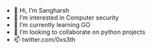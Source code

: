 - 👋 Hi, I’m Sangharsh
- 👀 I’m interested in Computer security
- 🌱 I’m currently learning GO
- 💞️ I’m looking to collaborate on python projects
- 📫 twitter.com/0xs3th

<!---
SangharshSeth/SangharshSeth is a ✨ special ✨ repository because its `README.md` (this file) appears on your GitHub profile.
You can click the Preview link to take a look at your changes.
--->
